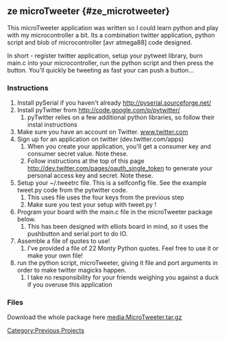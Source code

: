 ## ze microTweeter {#ze_microtweeter}

This microTweeter application was written so I could learn python and
play with my microcontroller a bit. Its a combination twitter
application, python script and blob of microcontroller \[avr atmega88\]
code designed.

In short - register twitter application, setup your pytweet library,
burn main.c into your microcontroller, run the python script and then
press the button. You'll quickly be tweeting as fast your can push a
button...

### Instructions

1.  Install pySerial if you haven't already
    <http://pyserial.sourceforge.net/>
2.  Install pyTwitter from <http://code.google.com/p/pytwitter/>
    1.  pyTwitter relies on a few additional python libraries, so follow
        their instal instructions
3.  Make sure you have an account on Twitter. www.twitter.com
4.  Sign up for an application on twitter (dev.twitter.com/apps)
    1.  When you create your application, you'll get a consumer key and
        consumer secret value. Note these.
    2.  Follow instructions at the top of this page
        <http://dev.twitter.com/pages/oauth_single_token> to generate
        your personal access key and secret. Note these.
5.  Setup your \~/.tweetrc file. This is a selfconfig file. See the
    example tweet.py code from the pytwitter code.
    1.  This uses file uses the four keys from the previous step
    2.  Make sure you test your setup with tweet.py !
6.  Program your board with the main.c file in the microTweeter package
    below.
    1.  This has been designed with elliots board in mind, so it uses
        the pushbutton and serial port to do IO.
7.  Assemble a file of quotes to use!
    1.  I've provided a file of 22 Monty Python quotes. Feel free to use
        it or make your own file!
8.  run the python script, microTweeter, giving it file and port
    arguments in order to make twitter magicks happen.
    1.  I take no responsibility for your friends weighing you against a
        duck if you overuse this application

### Files

Download the whole package here
[media:MicroTweeter.tar.gz](media:MicroTweeter.tar.gz)

[Category:Previous Projects](Category:Previous_Projects)
